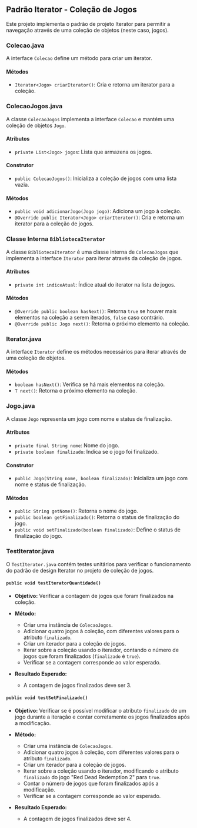 
## Padrão Iterator - Coleção de Jogos

Este projeto implementa o padrão de projeto Iterator para permitir a navegação através de uma coleção de objetos (neste caso, jogos).

### Colecao.java

A interface `Colecao` define um método para criar um iterator.

#### Métodos

-   `Iterator<Jogo> criarIterator()`: Cria e retorna um iterator para a coleção.

### ColecaoJogos.java

A classe `ColecaoJogos` implementa a interface `Colecao` e mantém uma coleção de objetos `Jogo`.

#### Atributos

-   `private List<Jogo> jogos`: Lista que armazena os jogos.

#### Construtor

-   `public ColecaoJogos()`: Inicializa a coleção de jogos com uma lista vazia.

#### Métodos

-   `public void adicionarJogo(Jogo jogo)`: Adiciona um jogo à coleção.
-   `@Override public Iterator<Jogo> criarIterator()`: Cria e retorna um iterator para a coleção de jogos.

### Classe Interna `BibliotecaIterator`

A classe `BibliotecaIterator` é uma classe interna de `ColecaoJogos` que implementa a interface `Iterator` para iterar através da coleção de jogos.

#### Atributos

-   `private int indiceAtual`: Índice atual do iterator na lista de jogos.

#### Métodos

-   `@Override public boolean hasNext()`: Retorna `true` se houver mais elementos na coleção a serem iterados, `false` caso contrário.
-   `@Override public Jogo next()`: Retorna o próximo elemento na coleção.

### Iterator.java

A interface `Iterator` define os métodos necessários para iterar através de uma coleção de objetos.

#### Métodos

-   `boolean hasNext()`: Verifica se há mais elementos na coleção.
-   `T next()`: Retorna o próximo elemento na coleção.

### Jogo.java

A classe `Jogo` representa um jogo com nome e status de finalização.

#### Atributos

-   `private final String nome`: Nome do jogo.
-   `private boolean finalizado`: Indica se o jogo foi finalizado.

#### Construtor

-   `public Jogo(String nome, boolean finalizado)`: Inicializa um jogo com nome e status de finalização.

#### Métodos

-   `public String getNome()`: Retorna o nome do jogo.
-   `public boolean getFinalizado()`: Retorna o status de finalização do jogo.
-   `public void setFinalizado(boolean finalizado)`: Define o status de finalização do jogo.


### TestIterator.java

O `TestIterator.java` contém testes unitários para verificar o funcionamento do padrão de design Iterator no projeto de coleção de jogos.

#### `public void testIteratorQuantidade()`

-   **Objetivo:** Verificar a contagem de jogos que foram finalizados na coleção.

-   **Método:**

    -   Criar uma instância de `ColecaoJogos`.
    -   Adicionar quatro jogos à coleção, com diferentes valores para o atributo `finalizado`.
    -   Criar um iterador para a coleção de jogos.
    -   Iterar sobre a coleção usando o iterador, contando o número de jogos que foram finalizados (`finalizado` é `true`).
    -   Verificar se a contagem corresponde ao valor esperado.
-   **Resultado Esperado:**

    -   A contagem de jogos finalizados deve ser 3.

#### `public void testSetFinalizado()`

-   **Objetivo:** Verificar se é possível modificar o atributo `finalizado` de um jogo durante a iteração e contar corretamente os jogos finalizados após a modificação.

-   **Método:**

    -   Criar uma instância de `ColecaoJogos`.
    -   Adicionar quatro jogos à coleção, com diferentes valores para o atributo `finalizado`.
    -   Criar um iterador para a coleção de jogos.
    -   Iterar sobre a coleção usando o iterador, modificando o atributo `finalizado` do jogo "Red Dead Redemption 2" para `true`.
    -   Contar o número de jogos que foram finalizados após a modificação.
    -   Verificar se a contagem corresponde ao valor esperado.
-   **Resultado Esperado:**

    -   A contagem de jogos finalizados deve ser 4.
